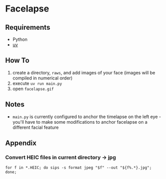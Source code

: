 # Facelapse

## Requirements
* Python
* [uv](https://docs.astral.sh/uv/getting-started/installation/)

## How To
1. create a directory, `raws`, and add images of your face (images will be compiled in numerical order)
2. execute `uv run main.py`
3. open `facelapse.gif`

## Notes
* `main.py` is currently configured to anchor the timelapse on the left eye - you'll have to make some modifications to anchor facelapse on a different facial feature

## Appendix

### Convert HEIC files in current directory -> jpg
```
for f in *.HEIC; do sips -s format jpeg "$f" --out "${f%.*}.jpg"; done;
```
